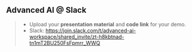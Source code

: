 ## Advanced AI @ Slack
> * Upload your **presentation material** and **code link** for your demo.
> * Slack: https://join.slack.com/t/advanced-ai-workspace/shared_invite/zt-h8kbtnad-tn1mT2BU250FsFpmrr_WWQ
